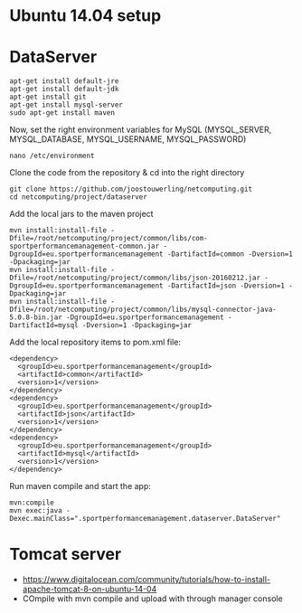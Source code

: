 # Ubuntu 14.04 setup

# DataServer

```
apt-get install default-jre
apt-get install default-jdk
apt-get install git
apt-get install mysql-server
sudo apt-get install maven
```

Now, set the right environment variables for MySQL (MYSQL_SERVER, MYSQL_DATABASE, MYSQL_USERNAME, MYSQL_PASSWORD)
```
nano /etc/environment
```

Clone the code from the repository & cd into the right directory
```
git clone https://github.com/joostouwerling/netcomputing.git
cd netcomputing/project/dataserver
```

Add the local jars to the maven project
```
mvn install:install-file -Dfile=/root/netcomputing/project/common/libs/com-sportperformancemanagement-common.jar -DgroupId=eu.sportperformancemanagement -DartifactId=common -Dversion=1 -Dpackaging=jar
mvn install:install-file -Dfile=/root/netcomputing/project/common/libs/json-20160212.jar -DgroupId=eu.sportperformancemanagement -DartifactId=json -Dversion=1 -Dpackaging=jar
mvn install:install-file -Dfile=/root/netcomputing/project/common/libs/mysql-connector-java-5.0.8-bin.jar -DgroupId=eu.sportperformancemanagement -DartifactId=mysql -Dversion=1 -Dpackaging=jar
```

Add the local repository items to pom.xml file:
```
<dependency>
  <groupId>eu.sportperformancemanagement</groupId>
  <artifactId>common</artifactId>
  <version>1</version>
</dependency>
<dependency>
  <groupId>eu.sportperformancemanagement</groupId>
  <artifactId>json</artifactId>
  <version>1</version>
</dependency>
<dependency>
  <groupId>eu.sportperformancemanagement</groupId>
  <artifactId>mysql</artifactId>
  <version>1</version>
</dependency>
```

Run maven compile and start the app:
```
mvn:compile
mvn exec:java -Dexec.mainClass=".sportperformancemanagement.dataserver.DataServer"
```

# Tomcat server

* https://www.digitalocean.com/community/tutorials/how-to-install-apache-tomcat-8-on-ubuntu-14-04
* COmpile with mvn compile and upload with through manager console
